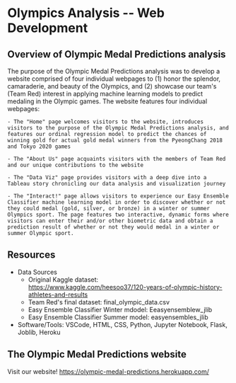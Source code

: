 # Olympics Analysis -- Web Development

## Overview of Olympic Medal Predictions analysis 
The purpose of the Olympic Medal Predictions analysis was to develop a website comprised of four individual webpages to (1) honor the splendor, camaraderie, and beauty of the Olympics, and (2) showcase our team's (Team Red) interest in applying machine learning models to predict medaling in the Olympic games. The website features four individual webpages:

    - The "Home" page welcomes visitors to the website, introduces visitors to the purpose of the Olympic Medal Predictions analysis, and features our ordinal regression model to predict the chances of winning gold for actual gold medal winners from the PyeongChang 2018 and Tokyo 2020 games

    - The "About Us" page acquaints visitors with the members of Team Red and our unique contributions to the website 

    - The "Data Viz" page provides visitors with a deep dive into a Tableau story chronicling our data analysis and visualization journey

    - The "Interact!" page allows visitors to experience our Easy Ensemble Classifier machine learning model in order to discover whether or not they could medal (gold, silver, or bronze) in a winter or summer Olympics sport. The page features two interactive, dynamic forms where visitors can enter their and/or other biometric data and obtain a prediction result of whether or not they would medal in a winter or summer Olympic sport.

## Resources
- Data Sources    
    - Original Kaggle dataset:       
    https://www.kaggle.com/heesoo37/120-years-of-olympic-history-athletes-and-results
    - Team Red's final dataset: final_olympic_data.csv
    - Easy Ensemble Classifier Winter mdodel: Eeasyensemblew_jlib
    - Easy Ensemble Classifier Summer model: easyensembles_jlib
- Software/Tools: VSCode, HTML, CSS, Python, Jupyter Notebook, Flask, Joblib, Heroku


## The Olympic Medal Predictions website
Visit our website!
https://olympic-medal-predictions.herokuapp.com/

